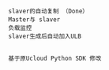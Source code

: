     slaver的自动复制 （Done）
    Master与 slaver
    负载监控
    slaver生成后自动加入ULB
    
    
    基于原Ucloud Python SDK 修改